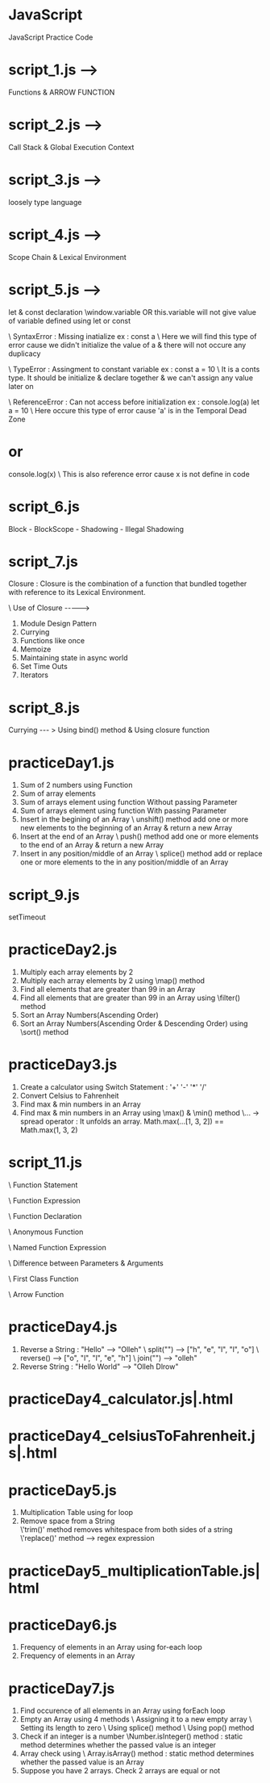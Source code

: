 # JavaScript

JavaScript Practice Code

# script_1.js -->

Functions & ARROW FUNCTION

# script_2.js -->

Call Stack & Global Execution Context

# script_3.js -->

loosely type language

# script_4.js -->

Scope Chain & Lexical Environment

# script_5.js -->

let & const declaration
\\window.variable OR this.variable will not give value of variable defined using let or const

\\ SyntaxError : Missing inatialize
ex : const a \\ Here we will find this type of error cause we didn't initialize the value of a & there will not occure any duplicacy

\\ TypeError : Assingment to constant variable
ex : const a = 10 \\ It is a conts type. It should be initialize & declare together & we can't assign any value later on

\\ ReferenceError : Can not access before initialization
ex :
console.log(a)
let a = 10 \\ Here occure this type of error cause 'a' is in the Temporal Dead Zone

# or

console.log(x) \\ This is also reference error cause x is not define in code

# script_6.js

Block - BlockScope - Shadowing - Illegal Shadowing

# script_7.js

Closure : Closure is the combination of a function that bundled together with reference to its Lexical Environment.

\\ Use of Closure ----->

1. Module Design Pattern
2. Currying
3. Functions like once
4. Memoize
5. Maintaining state in async world
6. Set Time Outs
7. Iterators

# script_8.js

Currying --- > Using bind() method & Using closure function

# practiceDay1.js

1. Sum of 2 numbers using Function
2. Sum of array elements
3. Sum of arrays element using function Without passing Parameter
4. Sum of arrays element using function With passing Parameter
5. Insert in the begining of an Array \\ unshift() method add one or more new elements to the beginning of an Array & return a new Array
6. Insert at the end of an Array \\ push() method add one or more elements to the end of an Array & return a new Array
7. Insert in any position/middle of an Array \\ splice() method add or replace one or more elements to the in any position/middle of an Array

# script_9.js

setTimeout

# practiceDay2.js

1. Multiply each array elements by 2
2. Multiply each array elements by 2 using \\map() method
3. Find all elements that are greater than 99 in an Array
4. Find all elements that are greater than 99 in an Array using \\filter() method
5. Sort an Array Numbers(Ascending Order)
6. Sort an Array Numbers(Ascending Order & Descending Order) using \\sort() method

# practiceDay3.js

1. Create a calculator using Switch Statement : '+' '-' '\*' '/'
2. Convert Celsius to Fahrenheit
3. Find max & min numbers in an Array
4. Find max & min numbers in an Array using \\max() & \\min() method
   \\... -> spread operator : It unfolds an array. Math.max(...[1, 3, 2]) == Math.max(1, 3, 2)

# script_11.js

\\ Function Statement

\\ Function Expression

\\ Function Declaration

\\ Anonymous Function

\\ Named Function Expression

\\ Difference between Parameters & Arguments

\\ First Class Function

\\ Arrow Function

# practiceDay4.js

1. Reverse a String : "Hello" --> "Olleh"
   \\ split("") --> ["h", "e", "l", "l", "o"]
   \\ reverse() --> ["o", "l", "l", "e", "h"]
   \\ join("") --> "olleh"
2. Reverse String : "Hello World" --> "Olleh Dlrow"

# practiceDay4_calculator.js|.html

# practiceDay4_celsiusToFahrenheit.js|.html

# practiceDay5.js

1. Multiplication Table using for loop
2. Remove space from a String  
   \\'trim()' method removes whitespace from both sides of a string
   \\'replace()' method --> regex expression

# practiceDay5_multiplicationTable.js|html

# practiceDay6.js

1. Frequency of elements in an Array using for-each loop
2. Frequency of elements in an Array

# practiceDay7.js

1. Find occurence of all elements in an Array using forEach loop
2. Empty an Array using 4 methods
   \\ Assigning it to a new empty array
   \\ Setting its length to zero
   \\ Using splice() method
   \\ Using pop() method
3. Check if an integer is a number \\Number.isInteger() method : static method determines whether the passed value is an integer
4. Array check using \\ Array.isArray() method : static method determines whether the passed value is an Array
5. Suppose you have 2 arrays. Check 2 arrays are equal or not
